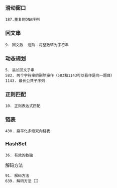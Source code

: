 ### 滑动窗口

```
187.重复的DNA序列   
```



### 回文串

```
9. 回文数  进阶：将整数转为字符串
```

### 动态规划

```
5. 最长回文子串
583. 两个字符串的删除操作（583和1143可以看作是同一题目）
1143. 最长公共子序列
```



### 正则匹配

```
10. 正则表达式匹配
```

### 链表

```
430. 扁平化多级双向链表
```

### HashSet

```
36. 有效的数独
```

解码方法

```
91. 解码方法
639. 解码方法 II
```

